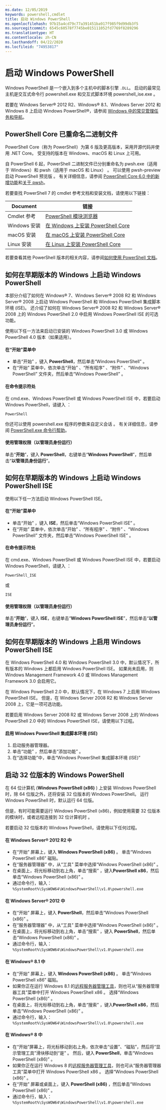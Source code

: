 ```yaml
---
ms.date: 12/05/2019
keywords: powershell,cmdlet
title: 启动 Windows PowerShell
ms.openlocfilehash: 97b15a4cd79c77a391451ba917f985f9d99db3f5
ms.sourcegitcommit: 6545c60578f7745be015111052fd7769f8289296
ms.translationtype: HT
ms.contentlocale: zh-CN
ms.lasthandoff: 04/22/2020
ms.locfileid: "74953817"
---
```

# <a name="starting-windows-powershell"></a>启动 Windows PowerShell

Windows PowerShell 是一个嵌入到多个主机中的脚本引擎 `.DLL`。 启动的最常见主机是交互式命令行 powershell.exe 和交互式脚本环境 powershell_ise.exe   。

若要在 Windows Server® 2012 R2、Windows® 8.1、Windows Server 2012 和 Windows 8 上启动 Windows PowerShell®，请参阅 [Windows 中的常见管理任务和导航](/previous-versions/windows/it-pro/windows-server-2012-R2-and-2012/hh831491(v=ws.11))。

## <a name="powershell-core-has-renamed-binary"></a>PowerShell Core 已重命名二进制文件

PowerShell Core（称为 PowerShell）为第 6 版及更高版本，采用开源代码并使用 .NET Core。 受支持的版本在 Windows、macOS 和 Linux 上可用。

自 PowerShell 6 起，PowerShell 二进制文件已分别重命名为 pwsh.exe（适用于 Windows）和 pwsh（适用于 macOS 和 Linux）   。 可以使用 pwsh-preview 启动 PowerShell 预览版  。 有关详细信息，请参阅 [PowerShell Core 6.0 中的新增功能](/powershell/scripting/whats-new/what-s-new-in-powershell-core-60#renamed-powershellexe-to-pwshexe)和[关于 pwsh](/powershell/module/microsoft.powershell.core/about/about_pwsh?view=powershell-7)。

若要查找 PowerShell 7 的 cmdlet 参考文档和安装文档，请使用以下链接：

| Document | 链接 |
| ----- | ----- |
| Cmdlet 参考 | [PowerShell 模块浏览器](/powershell/module/?view=powershell-7) |
| Windows 安装 | [在 Windows 上安装 PowerShell Core](/powershell/scripting/install/installing-powershell-core-on-windows?view=powershell-7) |
| macOS 安装 | [在 macOS 上安装 PowerShell Core](/powershell/scripting/install/installing-powershell-core-on-macos?view=powershell-7) |
| Linux 安装 | [在 Linux 上安装 PowerShell Core](/powershell/scripting/install/installing-powershell-core-on-linux?view=powershell-7) |

若要查看其他 PowerShell 版本的相关内容，请参阅[如何使用 PowerShell 文档](../how-to-use-docs.md)。

## <a name="how-to-start-windows-powershell-on-earlier-versions-of-windows"></a>如何在早期版本的 Windows 上启动 Windows PowerShell

本部分介绍了如何在 Windows® 7、Windows Server® 2008 R2 和 Windows Server® 2008 上启动 Windows PowerShell 和 Windows PowerShell 集成脚本环境 (ISE)。 还介绍了如何在 Windows Server® 2008 R2 和 Windows Server® 2008 上的 Windows PowerShell 2.0 中启用 Windows PowerShell ISE 的可选功能。

使用以下任一方法来启动已安装的 Windows PowerShell 3.0 或 Windows PowerShell 4.0 版本（如果适用）。

#### <a name="from-the-start-menu"></a>在“开始”菜单中

- 单击“开始”  ，键入 **PowerShell**，然后单击“Windows PowerShell”  。
- 在“开始”  菜单中，依次单击“开始”  、“所有程序”  、“附件”  、“Windows PowerShell”  文件夹，然后单击“Windows PowerShell”  。

#### <a name="at-the-command-prompt"></a>在命令提示符处

在 cmd.exe、Windows PowerShell 或 Windows PowerShell ISE 中，若要启动 Windows PowerShell，请键入  ：

```
PowerShell
```

你还可以使用 powershell.exe 程序的参数来自定义会话  。 有关详细信息，请参阅 [PowerShell.exe 命令行帮助](../core-powershell/console/PowerShell.exe-Command-Line-Help.md)。

#### <a name="with-administrative-privileges-run-as-administrator"></a>使用管理权限（以管理员身份运行）

单击“**开始**”，键入 **PowerShell**，右键单击“**Windows PowerShell**”，然后单击“**以管理员身份运行**”。

## <a name="how-to-start-windows-powershell-ise-on-earlier-releases-of-windows"></a>如何在早期版本的 Windows 上启动 Windows PowerShell ISE

使用以下任一方法启动 Windows PowerShell ISE。

#### <a name="from-the-start-menu"></a>在“开始”菜单中

- 单击“开始”  ，键入 **ISE**，然后单击“Windows PowerShell ISE”  。
- 在“开始”  菜单中，依次单击“开始”  、“所有程序”  、“附件”  、“Windows PowerShell”  文件夹，然后单击“Windows PowerShell ISE”  。

#### <a name="at-the-command-prompt"></a>在命令提示符处

在 cmd.exe、Windows PowerShell 或 Windows PowerShell ISE 中，若要启动 Windows PowerShell，请键入  ：

```
PowerShell_ISE
```

或

```
ISE
```

#### <a name="with-administrative-privileges-run-as-administrator"></a>使用管理权限（以管理员身份运行）

单击“**开始**”，键入 **ISE**，右键单击“**Windows PowerShell ISE**”，然后单击“**以管理员身份运行**”。

## <a name="how-to-enable-windows-powershell-ise-on-earlier-releases-of-windows"></a>如何在早期版本的 Windows 上启用 Windows PowerShell ISE

在 Windows PowerShell 4.0 和 Windows PowerShell 3.0 中，默认情况下，所有版本的 Windows 上都启用 Windows PowerShell ISE。 如果尚未启用，则 Windows Management Framework 4.0 或 Windows Management Framework 3.0 会启用它。

在 Windows PowerShell 2.0 中，默认情况下，在 Windows 7 上启用 Windows PowerShell ISE。 但是，在 Windows Server 2008 R2 和 Windows Server 2008 上，它是一项可选功能。

若要启用 Windows Server 2008 R2 或 Windows Server 2008 上的 Windows PowerShell 2.0 中的 Windows PowerShell ISE，请使用以下过程。

#### <a name="to-enable-windows-powershell-integrated-scripting-environment-ise"></a>启用 Windows PowerShell 集成脚本环境 (ISE)

1. 启动服务器管理器。
2. 单击“功能”  ，然后单击“添加功能”  。
3. 在“选择功能”中，单击“Windows PowerShell 集成脚本环境 (ISE)”

## <a name="starting-the-32-bit-version-of-windows-powershell"></a>启动 32 位版本的 Windows PowerShell

在 64 位计算机 (**Windows PowerShell (x86)** ) 上安装 Windows PowerShell 时，除 64 位版之外，还将安装 32 位版本的 Windows PowerShell。 运行 Windows PowerShell 时，默认运行 64 位版。

但是，有时可能需要运行 Windows PowerShell (x86)，例如使用需要 32 位版本的模块时，或者远程连接到 32 位计算机时  。

若要启动 32 位版本的 Windows PowerShell，请使用以下任何过程。

#### <a name="in-windows-server-2012-r2"></a>在 Windows Server® 2012 R2 中

- 在“开始”  屏幕上，键入 **Windows PowerShell (x86)** 。 单击“Windows PowerShell x86”  磁贴。
- 在“服务器管理器”  中，从“工具”  菜单中选择“Windows PowerShell (x86)”  。
- 在桌面上，将光标移动到右上角，单击“搜索”  ，键入**PowerShell x86**，然后单击“Windows PowerShell (x86)”  。
- 通过命令行，输入：`%SystemRoot%\SysWOW64\WindowsPowerShell\v1.0\powershell.exe`

#### <a name="in-windows-server-2012"></a>在 Windows Server® 2012 中

- 在“开始”  屏幕上，键入 **PowerShell**，然后单击“Windows PowerShell (x86)”  。
- 在“服务器管理器”  中，从“工具”  菜单中选择“Windows PowerShell (x86)”  。
- 在桌面上，将光标移动到右上角，单击“搜索”  ，键入 **PowerShell**，然后单击“Windows PowerShell (x86)”  。
- 通过命令行，输入：`%SystemRoot%\SysWOW64\WindowsPowerShell\v1.0\powershell.exe`

#### <a name="in-windows-81"></a>在 Windows® 8.1 中

- 在“开始”  屏幕上，键入 **Windows PowerShell (x86)** 。 单击“Windows PowerShell x86”  磁贴。
- 如果你正在运行 Windows 8.1 的[远程服务器管理工具](https://go.microsoft.com/fwlink/?LinkID=304145)，则也可从“服务器管理器工具”菜单中打开 Windows PowerShell x86  。 选择“Windows PowerShell (x86)”  。
- 在桌面上，将光标移动到右上角，单击“搜索”  ，键入**PowerShell x86**，然后单击“Windows PowerShell (x86)”  。
- 通过命令行，输入：`%SystemRoot%\SysWOW64\WindowsPowerShell\v1.0\powershell.exe`

#### <a name="in-windows-8"></a>在 Windows® 8 中

- 在“开始”屏幕上，将光标移动到右上角，依次单击“设置”、“磁贴”，然后将“显示管理工具”滑块移动到“是”      。 然后，键入 **PowerShell**，单击“Windows PowerShell (x86)”  。
- 如果你正在运行 Windows 8 的[远程服务器管理工具](https://www.microsoft.com/download/details.aspx?id=28972)，则也可从“服务器管理器工具”菜单中打开 Windows PowerShell x86  。 选择“Windows PowerShell (x86)”  。
- 在“开始”  屏幕或桌面上，键入 **PowerShell (x86)** ，然后单击“Windows PowerShell (x86)”  。
- 通过命令行，输入：`%SystemRoot%\SysWOW64\WindowsPowerShell\v1.0\powershell.exe`
